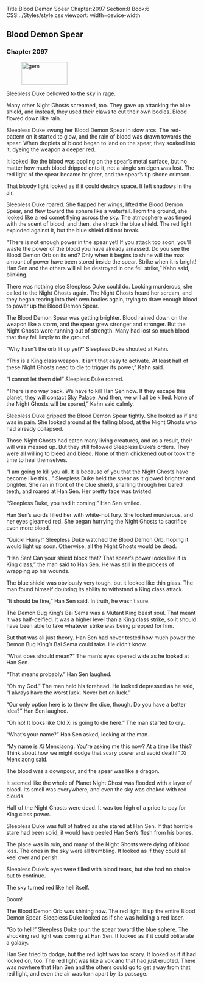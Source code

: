 Title:Blood Demon Spear 
Chapter:2097 
Section:8 
Book:6 
CSS:../Styles/style.css 
viewport: width=device-width
  
## Blood Demon Spear
### Chapter 2097
  
<figure>
	<img src="../Images/gem.gif" alt="gem" id="gem" width="120" height="60" />
</figure>
  

  
Sleepless Duke bellowed to the sky in rage.

Many other Night Ghosts screamed, too. They gave up attacking the blue shield, and instead, they used their claws to cut their own bodies. Blood flowed down like rain.

Sleepless Duke swung her Blood Demon Spear in slow arcs. The red-pattern on it started to glow, and the rain of blood was drawn towards the spear. When droplets of blood began to land on the spear, they soaked into it, dyeing the weapon a deeper red.

It looked like the blood was pooling on the spear’s metal surface, but no matter how much blood dripped onto it, not a single smidgen was lost. The red light of the spear became brighter, and the spear’s tip shone crimson.

That bloody light looked as if it could destroy space. It left shadows in the air.

Sleepless Duke roared. She flapped her wings, lifted the Blood Demon Spear, and flew toward the sphere like a waterfall. From the ground, she looked like a red comet flying across the sky. The atmosphere was tinged with the scent of blood, and then, she struck the blue shield. The red light exploded against it, but the blue shield did not break.

“There is not enough power in the spear yet! If you attack too soon, you’ll waste the power of the blood you have already amassed. Do you see the Blood Demon Orb on its end? Only when it begins to shine will the max amount of power have been stored inside the spear. Strike when it is bright! Han Sen and the others will all be destroyed in one fell strike,” Kahn said, blinking.

There was nothing else Sleepless Duke could do. Looking murderous, she called to the Night Ghosts again. The Night Ghosts heard her scream, and they began tearing into their own bodies again, trying to draw enough blood to power up the Blood Demon Spear.

The Blood Demon Spear was getting brighter. Blood rained down on the weapon like a storm, and the spear grew stronger and stronger. But the Night Ghosts were running out of strength. Many had lost so much blood that they fell limply to the ground.

“Why hasn’t the orb lit up yet?” Sleepless Duke shouted at Kahn.

“This is a King class weapon. It isn’t that easy to activate. At least half of these Night Ghosts need to die to trigger its power,” Kahn said.

“I cannot let them die!” Sleepless Duke roared.

“There is no way back. We have to kill Han Sen now. If they escape this planet, they will contact Sky Palace. And then, we will all be killed. None of the Night Ghosts will be spared,” Kahn said calmly.

Sleepless Duke gripped the Blood Demon Spear tightly. She looked as if she was in pain. She looked around at the falling blood, at the Night Ghosts who had already collapsed.

Those Night Ghosts had eaten many living creatures, and as a result, their will was messed up. But they still followed Sleepless Duke’s orders. They were all willing to bleed and bleed. None of them chickened out or took the time to heal themselves.

“I am going to kill you all. It is because of you that the Night Ghosts have become like this…” Sleepless Duke held the spear as it glowed brighter and brighter. She ran in front of the blue shield, snarling through her bared teeth, and roared at Han Sen. Her pretty face was twisted.

“Sleepless Duke, you had it coming!” Han Sen smiled.

Han Sen’s words filled her with white-hot fury. She looked murderous, and her eyes gleamed red. She began hurrying the Night Ghosts to sacrifice even more blood.

“Quick! Hurry!” Sleepless Duke watched the Blood Demon Orb, hoping it would light up soon. Otherwise, all the Night Ghosts would be dead.

“Han Sen! Can your shield block that? That spear’s power looks like it is King class,” the man said to Han Sen. He was still in the process of wrapping up his wounds.

The blue shield was obviously very tough, but it looked like thin glass. The man found himself doubting its ability to withstand a King class attack.

“It should be fine,” Han Sen said. In truth, he wasn’t sure.

The Demon Bug King’s Bai Sema was a Mutant King beast soul. That meant it was half-deified. It was a higher level than a King class strike, so it should have been able to take whatever strike was being prepped for him.

But that was all just theory. Han Sen had never tested how much power the Demon Bug King’s Bai Sema could take. He didn’t know.

“What does should mean?” The man’s eyes opened wide as he looked at Han Sen.

“That means probably.” Han Sen laughed.

“Oh my God.” The man held his forehead. He looked depressed as he said, “I always have the worst luck. Never bet on luck.”

“Our only option here is to throw the dice, though. Do you have a better idea?” Han Sen laughed.

“Oh no! It looks like Old Xi is going to die here.” The man started to cry.

“What’s your name?” Han Sen asked, looking at the man.

“My name is Xi Menxiaong. You’re asking me this now? At a time like this? Think about how we might dodge that scary power and avoid death!” Xi Menxiaong said.

The blood was a downpour, and the spear was like a dragon.

It seemed like the whole of Planet Night Ghost was flooded with a layer of blood. Its smell was everywhere, and even the sky was choked with red clouds.

Half of the Night Ghosts were dead. It was too high of a price to pay for King class power.

Sleepless Duke was full of hatred as she stared at Han Sen. If that horrible stare had been solid, it would have peeled Han Sen’s flesh from his bones.

The place was in ruin, and many of the Night Ghosts were dying of blood loss. The ones in the sky were all trembling. It looked as if they could all keel over and perish.

Sleepless Duke’s eyes were filled with blood tears, but she had no choice but to continue.

The sky turned red like hell itself.

Boom!

The Blood Demon Orb was shining now. The red light lit up the entire Blood Demon Spear. Sleepless Duke looked as if she was holding a red laser.

“Go to hell!” Sleepless Duke spun the spear toward the blue sphere. The shocking red light was coming at Han Sen. It looked as if it could obliterate a galaxy.

Han Sen tried to dodge, but the red light was too scary. It looked as if it had locked on, too. The red light was like a volcano that had just erupted. There was nowhere that Han Sen and the others could go to get away from that red light, and even the air was torn apart by its passage.